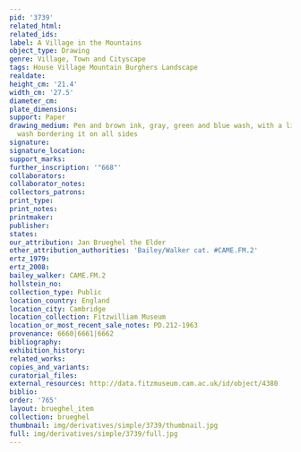 ```yaml
---
pid: '3739'
related_html: 
related_ids: 
label: A Village in the Mountains
object_type: Drawing
genre: Village, Town and Cityscape
tags: House Village Mountain Burghers Landscape
realdate: 
height_cm: '21.4'
width_cm: '27.5'
diameter_cm: 
plate_dimensions: 
support: Paper
drawing_medium: Pen and brown ink, gray, green and blue wash, with a line of brown
  wash bordering it on all sides
signature: 
signature_location: 
support_marks: 
further_inscription: '"668"'
collaborators: 
collaborator_notes: 
collectors_patrons: 
print_type: 
print_notes: 
printmaker: 
publisher: 
states: 
our_attribution: Jan Brueghel the Elder
other_attribution_authorities: 'Bailey/Walker cat. #CAME.FM.2'
ertz_1979: 
ertz_2008: 
bailey_walker: CAME.FM.2
hollstein_no: 
collection_type: Public
location_country: England
location_city: Cambridge
location_collection: Fitzwilliam Museum
location_or_most_recent_sale_notes: PD.212-1963
provenance: 6660|6661|6662
bibliography: 
exhibition_history: 
related_works: 
copies_and_variants: 
curatorial_files: 
external_resources: http://data.fitzmuseum.cam.ac.uk/id/object/4380
biblio: 
order: '765'
layout: brueghel_item
collection: brueghel
thumbnail: img/derivatives/simple/3739/thumbnail.jpg
full: img/derivatives/simple/3739/full.jpg
---
```

